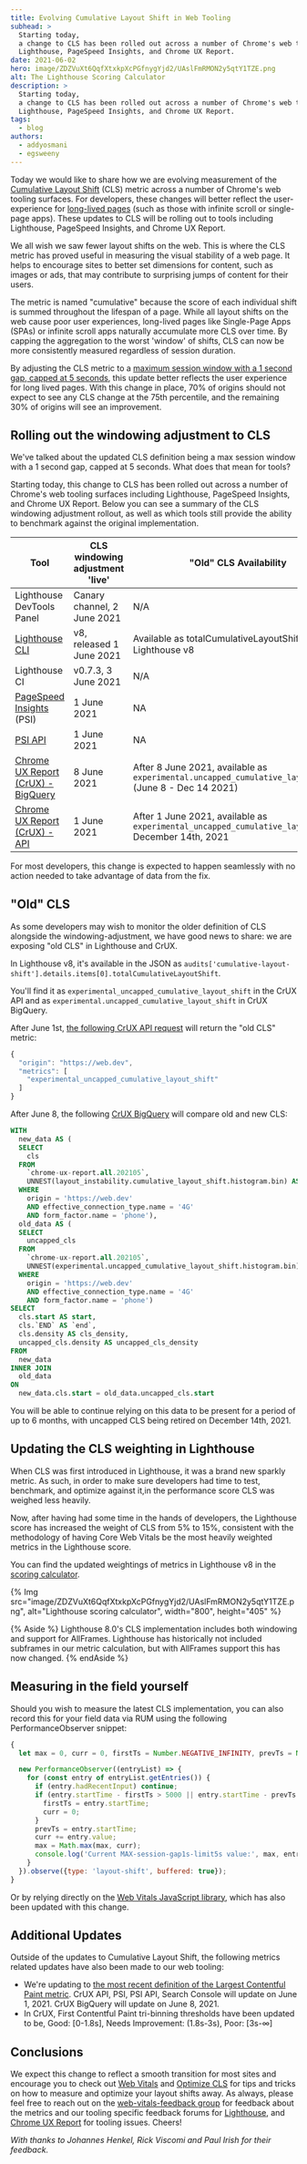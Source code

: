 ```yaml
---
title: Evolving Cumulative Layout Shift in Web Tooling
subhead: >
  Starting today,
  a change to CLS has been rolled out across a number of Chrome's web tooling surfaces including
  Lighthouse, PageSpeed Insights, and Chrome UX Report.
date: 2021-06-02
hero: image/ZDZVuXt6QqfXtxkpXcPGfnygYjd2/UAslFmRMON2y5qtY1TZE.png
alt: The Lighthouse Scoring Calculator
description: >
  Starting today,
  a change to CLS has been rolled out across a number of Chrome's web tooling surfaces including
  Lighthouse, PageSpeed Insights, and Chrome UX Report.
tags:
  - blog
authors:
  - addyosmani
  - egsweeny
---
```


Today we would like to share how we are evolving measurement of the
[Cumulative Layout Shift](/cls) (CLS)
metric across a number of Chrome's web tooling surfaces.
For developers, these changes will better reflect the user-experience for
[long-lived pages](/better-layout-shift-metric/)
(such as those with infinite scroll or single-page apps).
These updates to CLS will be rolling out to tools including Lighthouse,
PageSpeed Insights, and Chrome UX Report.

We all wish we saw fewer layout shifts on the web.
This is where the CLS metric has proved useful in measuring the visual stability of a web page.
It helps to encourage sites to better set dimensions for content,
such as images or ads,
that may contribute to surprising jumps of content for their users.

The metric is named "cumulative"
because the score of each individual shift is summed throughout the lifespan of a page.
While all layout shifts on the web cause poor user experiences,
long-lived pages like Single-Page Apps (SPAs) or infinite scroll apps naturally accumulate more CLS over time.
By capping the aggregation to the worst 'window' of shifts,
CLS can now be more consistently measured regardless of session duration.

By adjusting the CLS metric to a
[maximum session window with a 1 second gap, capped at 5 seconds](/evolving-cls/),
this update better reflects the user experience for long lived pages.
With this change in place,
70% of origins should not expect to see any CLS change at the 75th percentile,
and the remaining 30% of origins will see an improvement.

## Rolling out the windowing adjustment to CLS

We've talked about the updated CLS definition being a max session window with a 1 second gap,
capped at 5 seconds. What does that mean for tools?

Starting today,
this change to CLS has been rolled out across a number of Chrome's web tooling surfaces including
Lighthouse, PageSpeed Insights, and Chrome UX Report.
Below you can see a summary of the CLS windowing adjustment rollout,
as well as which tools still provide the ability to benchmark against the original implementation.

<div class="w-table-wrapper">
  <table>
    <thead>
      <tr>
        <th>Tool</th>
        <th>CLS windowing adjustment  'live'</th>
        <th>"Old" CLS Availability</th>
      </tr>
    </thead>
    <tbody>
      <tr>
        <td>Lighthouse DevTools Panel</td>
        <td>Canary channel, 2 June 2021</td>
        <td>N/A</td>
      </tr>
      <tr>
        <td><a href="https://developers.google.com/web/tools/lighthouse#cli">
        Lighthouse CLI</a></td>
        <td>v8, released 1 June 2021</td>
        <td>Available as totalCumulativeLayoutShift in Lighthouse v8</td>
      </tr>
      <tr>
        <td>Lighthouse CI</td>
        <td>v0.7.3, 3 June 2021</td>
        <td>N/A</td>
      </tr>
      <tr>
        <td><a href="https://developers.google.com/speed/pagespeed/insights/">
        PageSpeed Insights</a> (PSI)</td>
        <td>1 June 2021</td>
        <td>NA</td>
      </tr>
      <tr>
        <td><a href="https://developers.google.com/speed/docs/insights/v5/get-started">
        PSI API</a></td>
        <td>1 June 2021</td>
        <td>NA</td>
      </tr>
      <tr>
        <td><a href="https://web.dev/chrome-ux-report-bigquery/">
        Chrome UX Report (CrUX) - BigQuery</a></td>
        <td>8 June 2021</td>
        <td>After 8 June 2021, available as
        <code>experimental.uncapped_cumulative_layout_shift</code> (June 8 - Dec 14 2021)</td>
      </tr>
      <tr>
        <td><a href="https://developers.google.com/web/tools/chrome-user-experience-report/api/reference">
        Chrome UX Report (CrUX) - API</a></td>
        <td>1 June 2021</td>
        <td>After 1 June 2021, available as
        <code>experimental_uncapped_cumulative_layout_shift</code>
        December 14th, 2021</td>
      </tr>
      <tr>
    </tbody>
  </table>
</div>

For most developers,
this change is expected to happen seamlessly with no action needed to take advantage of data from the fix.

## "Old" CLS

As some developers may wish to monitor the older definition of CLS alongside the windowing-adjustment,
we have good news to share: we are exposing "old CLS" in Lighthouse and CrUX.

In Lighthouse v8,
it's available in the JSON as
`audits['cumulative-layout-shift'].details.items[0].totalCumulativeLayoutShift`.

You'll find it as
`experimental_uncapped_cumulative_layout_shift`
in the CrUX API and as
`experimental.uncapped_cumulative_layout_shift` in CrUX BigQuery.

After June 1st,
[the following CrUX API request](https://developers.google.com/web/tools/chrome-user-experience-report/api/reference/rest/v1/records/queryRecord?apix_params=%7B%22resource%22%3A%7B%22origin%22%3A%22https%3A%2F%2Fweb.dev%22%2C%22metrics%22%3A%5B%22experimental_uncapped_cumulative_layout_shift%22%5D%7D%7D)
will return the "old CLS" metric:

```js
{
  "origin": "https://web.dev",
  "metrics": [
    "experimental_uncapped_cumulative_layout_shift"
  ]
}
```

After June 8, the following
[CrUX BigQuery](https://developers.google.com/web/tools/chrome-user-experience-report/bigquery/getting-started)
will compare old and new CLS:

```sql
WITH
  new_data AS (
  SELECT
    cls
  FROM
    `chrome-ux-report.all.202105`,
    UNNEST(layout_instability.cumulative_layout_shift.histogram.bin) AS cls
  WHERE
    origin = 'https://web.dev'
    AND effective_connection_type.name = '4G'
    AND form_factor.name = 'phone'),
  old_data AS (
  SELECT
    uncapped_cls
  FROM
    `chrome-ux-report.all.202105`,
    UNNEST(experimental.uncapped_cumulative_layout_shift.histogram.bin) AS uncapped_cls
  WHERE
    origin = 'https://web.dev'
    AND effective_connection_type.name = '4G'
    AND form_factor.name = 'phone')
SELECT
  cls.start AS start,
  cls.`END` AS `end`,
  cls.density AS cls_density,
  uncapped_cls.density AS uncapped_cls_density
FROM
  new_data
INNER JOIN
  old_data
ON
  new_data.cls.start = old_data.uncapped_cls.start
```

You will be able to continue relying on this data to be present for a period of up to 6 months,
with uncapped CLS being retired on December 14th, 2021.

## Updating the CLS weighting in Lighthouse

When CLS was first introduced in Lighthouse,
it was a brand new sparkly metric.
As such, in order to make sure developers had time to test, benchmark,
and optimize against it,in the performance score CLS was weighed less heavily.

Now, after having had some time in the hands of developers,
the Lighthouse score has increased the weight of CLS from 5% to 15%,
consistent with the methodology of having Core Web Vitals
be the most heavily weighted metrics in the Lighthouse score.

You can find the updated weightings of metrics in Lighthouse v8 in the
[scoring calculator](https://googlechrome.github.io/lighthouse/scorecalc/).

{% Img
src="image/ZDZVuXt6QqfXtxkpXcPGfnygYjd2/UAslFmRMON2y5qtY1TZE.png",
alt="Lighthouse scoring calculator",
width="800", height="405" %}

{% Aside %}
Lighthouse 8.0's CLS implementation includes both windowing and support for AllFrames.
Lighthouse has historically not included subframes in our metric calculation,
but with AllFrames support this has now changed.
{% endAside %}

## Measuring in the field yourself

Should you wish to measure the latest CLS implementation,
you can also record this for your field data via RUM using the following PerformanceObserver snippet:

```js
{
  let max = 0, curr = 0, firstTs = Number.NEGATIVE_INFINITY, prevTs = Number.NEGATIVE_INFINITY;

  new PerformanceObserver((entryList) => {
    for (const entry of entryList.getEntries()) {
      if (entry.hadRecentInput) continue;
      if (entry.startTime - firstTs > 5000 || entry.startTime - prevTs > 1000) {
        firstTs = entry.startTime;
        curr = 0;
      }
      prevTs = entry.startTime;
      curr += entry.value;
      max = Math.max(max, curr);
      console.log('Current MAX-session-gap1s-limit5s value:', max, entry);
    }
  }).observe({type: 'layout-shift', buffered: true});
}
```

Or by relying directly on the
[Web Vitals JavaScript library](https://github.com/GoogleChrome/web-vitals),
which has also been updated with this change.

## Additional Updates

Outside of the updates to Cumulative Layout Shift, the following metrics related updates have also been made to our web tooling:

- We're updating to
[the most recent definition of the Largest Contentful Paint metric](https://chromium.googlesource.com/chromium/src/+/refs/heads/main/docs/speed/metrics_changelog/2020_11_lcp.md).
CrUX API, PSI, PSI API, Search Console will update on June 1, 2021. CrUX BigQuery will update on June 8, 2021.
- In CrUX, First Contentful Paint tri-binning thresholds have been updated to be,
Good: [0-1.8s], Needs Improvement: (1.8s-3s), Poor: [3s-∞]

## Conclusions

We expect this change to reflect a smooth transition for most sites and encourage you to check out
[Web Vitals](/vitals/) and
[Optimize CLS](optimize-cls)
for tips and tricks on how to measure and optimize your layout shifts away.
As always, please feel free to reach out on the
[web-vitals-feedback group](https://groups.google.com/g/web-vitals-feedback)
for feedback about the metrics and our tooling specific feedback forums for
[Lighthouse](https://github.com/GoogleChrome/lighthouse), and
[Chrome UX Report](https://groups.google.com/a/chromium.org/g/chrome-ux-report)
for tooling issues. Cheers!

_With thanks to Johannes Henkel, Rick Viscomi and Paul Irish for their feedback._
